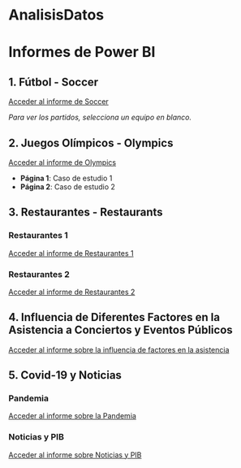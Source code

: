 ﻿# AnalisisDatos
# Informes de Power BI

## 1. Fútbol - Soccer

[Acceder al informe de Soccer](https://app.powerbi.com/view?r=eyJrIjoiZDZhZjczYzYtZDFkMC00MWFjLWI3MGEtYjU5MDkyOTMzYWNmIiwidCI6IjY4MmE0ZTZhLWE3N2YtNDk1OC1hM2FjLTllMjY2ZDE4YWEzNyIsImMiOjR9)

*Para ver los partidos, selecciona un equipo en blanco.*

## 2. Juegos Olímpicos - Olympics

[Acceder al informe de Olympics](https://app.powerbi.com/view?r=eyJrIjoiMThmOTgzN2ItZTBlYi00ZDRiLTgxMmYtNWQ2MjViMTJlYjNjIiwidCI6IjY4MmE0ZTZhLWE3N2YtNDk1OC1hM2FjLTllMjY2ZDE4YWEzNyIsImMiOjR9)

- **Página 1**: Caso de estudio 1
- **Página 2**: Caso de estudio 2

## 3. Restaurantes - Restaurants

### Restaurantes 1

[Acceder al informe de Restaurantes 1](https://app.powerbi.com/view?r=eyJrIjoiY2U1ODJhNTYtZjMxMS00YWI1LTlmOWYtMzljYzMzOTcwZDM0IiwidCI6IjY4MmE0ZTZhLWE3N2YtNDk1OC1hM2FjLTllMjY2ZDE4YWEzNyIsImMiOjR9)

### Restaurantes 2

[Acceder al informe de Restaurantes 2](https://app.powerbi.com/view?r=eyJrIjoiZTZiNTY4NTgtYTFjNy00ZDU2LTgzMjctYjMxZGMzNDVkMmIyIiwidCI6IjY4MmE0ZTZhLWE3N2YtNDk1OC1hM2FjLTllMjY2ZDE4YWEzNyIsImMiOjR9)

## 4. Influencia de Diferentes Factores en la Asistencia a Conciertos y Eventos Públicos

[Acceder al informe sobre la influencia de factores en la asistencia](https://app.powerbi.com/view?r=eyJrIjoiMWUzNTgzNWMtODcyYS00ZmZmLWJkMmItNjQ3MDY3YzEyNzdmIiwidCI6IjY4MmE0ZTZhLWE3N2YtNDk1OC1hM2FjLTllMjY2ZDE4YWEzNyIsImMiOjR9)

## 5. Covid-19 y Noticias

### Pandemia

[Acceder al informe sobre la Pandemia](https://app.powerbi.com/view?r=eyJrIjoiNDBkYTRjNjAtMzFkNC00NjNkLWEzYjctMGIzODlmNGUwY2E1IiwidCI6IjY4MmE0ZTZhLWE3N2YtNDk1OC1hM2FjLTllMjY2ZDE4YWEzNyIsImMiOjR9)

### Noticias y PIB

[Acceder al informe sobre Noticias y PIB](eyJrIjoiMTNhYjBkMWYtNDdiZi00OTc4LThjMmEtYjQ3MTRjN2JmNzJlIiwidCI6IjY4MmE0ZTZhLWE3N2YtNDk1OC1hM2FjLTllMjY2ZDE4YWEzNyIsImMiOjR9)
